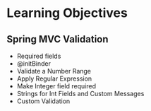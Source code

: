 # Learning Objectives

## Spring MVC Validation

- Required fields
- @initBinder
- Validate a Number Range
- Apply Regular Expression
- Make Integer field required
- Strings for Int Fields and Custom Messages
- Custom Validation
